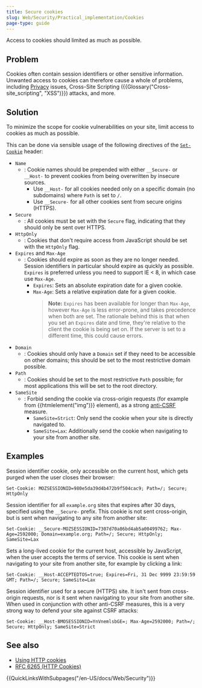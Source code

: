 ```yaml
---
title: Secure cookies
slug: Web/Security/Practical_implementation/Cookies
page-type: guide
---
```


Access to cookies should limited as much as possible.

## Problem

Cookies often contain session identifiers or other sensitive information. Unwanted access to cookies can therefore cause a whole of problems, including [Privacy](/en-US/docs/Web/Privacy) issues, Cross-Site Scripting ({{Glossary("Cross-site_scripting", "XSS")}}) attacks, and more.

## Solution

To minimize the scope for cookie vulnerabilities on your site, limit access to cookies as much as possible.

This can be done via sensible usage of the following directives of the [`Set-Cookie`](/en-US/docs/Web/HTTP/Headers/Set-Cookie) header:

- `Name`
  - : Cookie names should be prepended with either `__Secure-` or `__Host-` to prevent cookies from being overwritten by insecure sources.
    - Use `__Host-` for all cookies needed only on a specific domain (no subdomains) where `Path` is set to `/`.
    - Use `__Secure-` for all other cookies sent from secure origins (HTTPS).
- `Secure`
  - : All cookies must be set with the `Secure` flag, indicating that they should only be sent over HTTPS.
- `HttpOnly`
  - : Cookies that don't require access from JavaScript should be set with the `HttpOnly` flag.
- `Expires` and `Max-Age`
  - : Cookies should expire as soon as they are no longer needed. Session identifiers in particular should expire as quickly as possible. `Expires` is preferred unless you need to support IE < 8, in which case use `Max-Age`.
    - `Expires`: Sets an absolute expiration date for a given cookie.
    - `Max-Age`: Sets a relative expiration date for a given cookie.
      > **Note:** `Expires` has been available for longer than `Max-Age`, however `Max-Age` is less error-prone, and takes precedence when both are set. The rationale behind this is that when you set an `Expires` date and time, they're relative to the client the cookie is being set on. If the server is set to a different time, this could cause errors.
- `Domain`
  - : Cookies should only have a `Domain` set if they need to be accessible on other domains; this should be set to the most restrictive domain possible.
- `Path`
  - : Cookies should be set to the most restrictive `Path` possible; for most applications this will be set to the root directory.
- `SameSite`
  - : Forbid sending the cookie via cross-origin requests (for example from {{htmlelement("img")}} element), as a strong [anti-CSRF](/en-US/docs/Web/Security/Practical_implementation/CSRF_prevention) measure.
    - `SameSite=Strict`: Only send the cookie when your site is directly navigated to.
    - `SameSite=Lax`: Additionally send the cookie when navigating to your site from another site.

## Examples

Session identifier cookie, only accessible on the current host, which gets purged when the user closes their browser:

```http
Set-Cookie: MOZSESSIONID=980e5da39d4b472b9f504cac9; Path=/; Secure; HttpOnly
```

Session identifier for all `example.org` sites that expires after 30 days, specified using the `__Secure-` prefix. This cookie is not sent cross-origin, but is sent when navigating to any site from another site:

```http
Set-Cookie: __Secure-MOZSESSIONID=7307d70a86bd4ab5a00499762; Max-Age=2592000; Domain=example.org; Path=/; Secure; HttpOnly; SameSite=Lax
```

Sets a long-lived cookie for the current host, accessible by JavaScript, when the user accepts the terms of service. This cookie is sent when navigating to your site from another site, for example by clicking a link:

```http
Set-Cookie: __Host-ACCEPTEDTOS=true; Expires=Fri, 31 Dec 9999 23:59:59 GMT; Path=/; Secure; SameSite=Lax
```

Session identifier used for a secure (HTTPS) site. It isn't sent from cross-origin requests, nor is it sent when navigating to your site from another site. When used in conjunction with other anti-CSRF measures, this is a very strong way to defend your site against CSRF attacks:

```http
Set-Cookie: __Host-BMOSESSIONID=YnVnemlsbGE=; Max-Age=2592000; Path=/; Secure; HttpOnly; SameSite=Strict
```

## See also

- [Using HTTP cookies](/en-US/docs/Web/HTTP/Cookies)
- [RFC 6265 (HTTP Cookies)](https://datatracker.ietf.org/doc/html/rfc6265)

{{QuickLinksWithSubpages("/en-US/docs/Web/Security")}}
